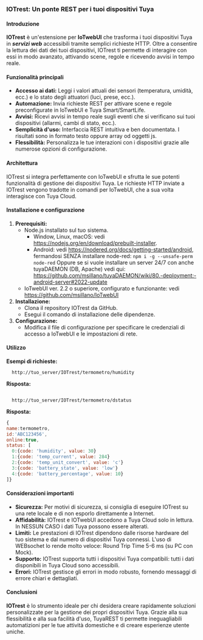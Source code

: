 ### **IOTrest: Un ponte REST per i tuoi dispositivi Tuya**

#### **Introduzione**

**IOTrest** è un'estensione per **IoTwebUI** che trasforma i tuoi dispositivi Tuya in _**servizi web**_ accessibili tramite semplici richieste HTTP. Oltre a consentire la lettura dei dati dei tuoi dispositivi, IOTrest ti permette di interagire con essi in modo avanzato, attivando scene, regole e ricevendo avvisi in tempo reale.

#### **Funzionalità principali**

* **Accesso ai dati:** Leggi i valori attuali dei sensori (temperatura, umidità, ecc.) e lo stato degli attuatori (luci, prese, ecc.).
* **Automazione:** Invia richieste REST per attivare scene e regole preconfigurate in IoTwebUI e Tuya Smart/SmartLife.
* **Avvisi:** Ricevi avvisi in tempo reale sugli eventi che si verificano sui tuoi dispositivi (allarmi, cambi di stato, ecc.).
* **Semplicità d'uso:** Interfaccia REST intuitiva e ben documentata. I risultati sono in formato testo oppure array od oggetti js.
* **Flessibilità:** Personalizza le tue interazioni con i dispositivi grazie alle numerose opzioni di configurazione.

#### **Architettura**

IOTrest si integra perfettamente con IoTwebUI e sfrutta le sue potenti funzionalità di gestione dei dispositivi Tuya. Le richieste HTTP inviate a IOTrest vengono tradotte in comandi per IoTwebUI, che a sua volta interagisce con Tuya Cloud.

#### **Installazione e configurazione**

1. **Prerequisiti:**
   * Node.js installato sul tuo sistema.
       * Window, Linux, macOS: vedi https://nodejs.org/en/download/prebuilt-installer.
       * Android: vedi https://nodered.org/docs/getting-started/android, fermandosi SENZA installare node-red:  `npm i -g --unsafe-perm node-red`
                  Oppure se si vuole installare un server 24/7 con anche tuyaDAEMON (DB, Apache) vedi qui: https://github.com/msillano/tuyaDAEMON/wiki/80.-deployment:-android-server#2022-update  
   * IoTwebUI ver. 2.2 o superiore, configurato e funzionante: vedi https://github.com/msillano/IoTwebUI
2. **Installazione:**
   * Clona il repository IOTrest da GitHub.
   * Esegui il comando di installazione delle dipendenze.
3. **Configurazione:**
   * Modifica il file di configurazione per specificare le credenziali di accesso a IoTwebUI e le impostazioni di rete.

#### **Utilizzo**

**Esempi di richieste:**
```Richiesta 
  http://tuo_server/IOTrest/termometro/humidity
```

**Risposta:**

```30
```

```Richiesta
  http://tuo_server/IOTrest/termometro/dstatus
```
**Risposta:**

```js object
{
name:termometro,
id:'ABC123456',
online:true,
status: [
  0:{code: 'humidity', value: 30}
  1:{code: 'temp_current', value: 284}
  2:{code: 'temp_unit_convert', value: 'c'}
  3:{code: 'battery_state', value: 'low'}
  4:{code: 'battery_percentage', value: 10}
]}
```

#### **Considerazioni importanti**

* **Sicurezza:** Per motivi di sicurezza, si consiglia di eseguire IOTrest su una rete locale e di non esporlo direttamente a Internet.
* **Affidabilità:** IOTrest e IOTwebUI accedono  a Tuya Cloud solo in lettura. In NESSUN CASO i dati Tuya possono essere alterati.
* **Limiti:** Le prestazioni di IOTrest dipendono dalle risorse hardware del tuo sistema e dal numero di dispositivi Tuya connessi. L'uso di WEBsochet lo rende molto veloce: Round Trip Time 5-6 ms (su PC con Mock).
* **Supporto:** IOTrest supporta tutti i dispositivi Tuya compatibili: tutti i dati disponibili in Tuya Cloud sono accessibili.
* **Errori:** IOTrest gestisce gli errori in modo robusto, fornendo messaggi di errore chiari e dettagliati.

#### **Conclusioni**

**IOTrest** è lo strumento ideale per chi desidera creare rapidamente soluzioni personalizzate per la gestione dei propri dispositivi Tuya. Grazie alla sua flessibilità e alla sua facilità d'uso, TuyaREST ti permette ineguagliabili automatizioni per le tue attività domestiche e di creare esperienze utente uniche.


